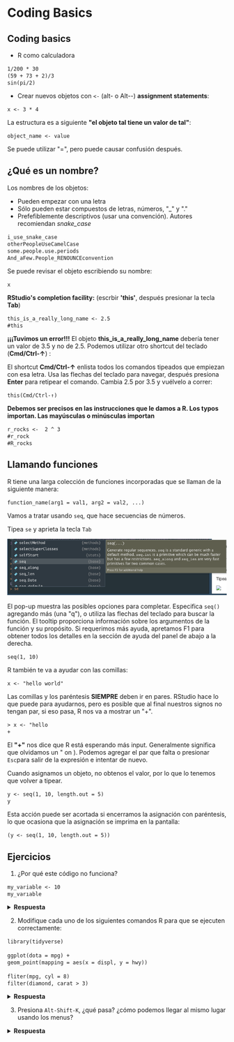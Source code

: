# Coding Basics
 
## Coding basics

* R como calculadora

```{r calculadora}
1/200 * 30
(59 + 73 + 2)/3
sin(pi/2)
```

* Crear nuevos objetos con `<-` (alt- o Alt--) **assignment statements**:
```{r objetos}
x <- 3 * 4
```

La estructura es a siguiente **"el objeto tal tiene un valor de tal"**:

```
object_name <- value
```

Se puede utilizar "=", pero puede causar confusión después.

## ¿Qué es un nombre?

Los nombres de los objetos:

* Pueden empezar con una letra
* Sólo pueden estar compuestos de letras, números, "_" y "."
* Prefefiblemente descriptivos (usar una convención). Autores recomiendan *snake_case*

```
i_use_snake_case
otherPeopleUseCamelCase
some.people.use.periods
And_aFew.People_RENOUNCEconvention
```

Se puede revisar el objeto escribiendo su nombre:

```{r}
x
```

**RStudio's completion facility:** (escrbir **'this'**, después presionar la tecla **Tab**)

```{r tab_ejemplo}
this_is_a_really_long_name <- 2.5
#this
```

**¡¡¡Tuvimos un error!!!**
El objeto **this_is_a_really_long_name** debería tener un valor de 3.5 y no de 2.5. Podemos utilizar otro shortcut del teclado (**Cmd/Ctrl-↑**) :


El shortcut **Cmd/Ctrl-↑** enlista todos los comandos tipeados que empiezan con esa letra. Usa las flechas del teclado para navegar, después presiona **Enter** para retipear el comando. Cambia 2.5 por 3.5 y vuélvelo a correr:

```
this(Cmd/Ctrl-↑) 
```

**Debemos ser precisos en las instrucciones que le damos a R. Los typos importan. Las mayúsculas o minúsculas importan**

```{r}
r_rocks <-  2 ^ 3
#r_rock
#R_rocks
```

## Llamando funciones

R tiene una larga colección de funciones incorporadas que se llaman de la siguiente manera:

```
function_name(arg1 = val1, arg2 = val2, ...)
```

Vamos a tratar usando `seq`, que hace secuencias de números.

Tipea `se` y aprieta la tecla `Tab`

![](se.png)

El pop-up muestra las posibles opciones para completar. Especifica `seq()` agregando más (una "q"), o utiliza las flechas del teclado para buscar la función. El tooltip proporciona información sobre los argumentos de la función y su propósito. Si requerimos más ayuda, apretamos F1 para obtener todos los detalles en la sección de ayuda del panel de abajo a la derecha. 

```{r}
seq(1, 10)
```

R también te va a ayudar con las comillas:

```
x <- "hello world" 
```

Las comillas y los paréntesis **SIEMPRE** deben ir en pares. RStudio hace lo que puede para ayudarnos, pero es posible que al final nuestros signos no tengan par, si eso pasa, R nos va a mostrar un "+".

```
> x <- "hello 
+
```

El  **"+"** nos dice que R está esperando más input. Generalmente significa que olvidamos un " on ). Podemos agregar el par que falta o presionar `Esc`para salir de la expresión e intentar de nuevo. 

Cuando asignamos un objeto, no obtenos el valor, por lo que lo tenemos que volver a tipear.

```{r}
y <- seq(1, 10, length.out = 5)
y
```

Esta acción puede ser acortada si encerramos la asignación con paréntesis, lo que ocasiona que la asignación se imprima en la pantalla:

```{r}
(y <- seq(1, 10, length.out = 5))
```


## Ejercicios 

1. ¿Por qué este código no funciona?

```
my_variable <- 10
my_varıable
```

<details>
<summary><b>Respuesta</b></summary>
<br>
Tiene un typo, una i sin punto
</details>



2. Modifique cada uno de los siguientes comandos R para que se ejecuten correctamente:



```
library(tidyverse)

ggplot(dota = mpg) +
geom_point(mapping = aes(x = displ, y = hwy))

fliter(mpg, cyl = 8)
filter(diamond, carat > 3)
```

<details>
<summary><b>Respuesta</b></summary>
<br>
 
```
library(tidyverse)

ggplot(data = mpg) +
geom_point(mapping = aes(x = displ, y = hwy))

filter(mpg, cyl == 8)
filter(diamonds, carat > 3)
```
</details>


3. Presiona `Alt-Shift-K`, ¿qué pasa? ¿cómo podemos llegar al mismo lugar usando los menus?

<details>
<summary><b>Respuesta</b></summary>
<br>

![](altshiftk.png)
Podemos llegar ahí: **Tools > Keyboard Shortcuts Help**
</details>
